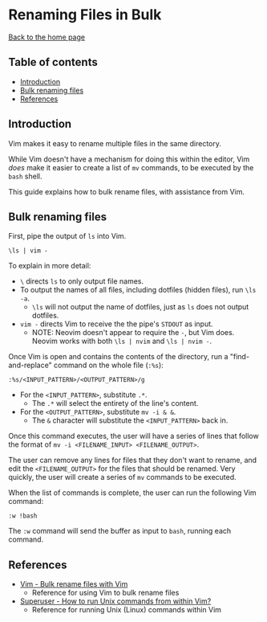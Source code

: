 # Renaming Files in Bulk

[Back to the home page](README.md)

## Table of contents

- [Introduction](#Introduction)
- [Bulk renaming files](#Bulk-renaming-files)
- [References](#References)

## Introduction

Vim makes it easy to rename multiple files in the same directory.

While Vim doesn't have a mechanism for doing this within the editor, Vim *does* make it easier to create a list of `mv` commands, to be executed by the `bash` shell.

This guide explains how to bulk rename files, with assistance from Vim.

## Bulk renaming files

First, pipe the output of `ls` into Vim.

```
\ls | vim -
```

To explain in more detail:

- `\` directs `ls` to only output file names.
- To output the names of all files, including dotfiles (hidden files), run `\ls -a`.
    - `\ls` will not output the name of dotfiles, just as `ls` does not output dotfiles.
- `vim -` directs Vim to receive the the pipe's `STDOUT` as input.
    - NOTE: Neovim doesn't appear to require the `-`, but Vim does. Neovim works with both `\ls | nvim` and `\ls | nvim -`.

Once Vim is open and contains the contents of the directory, run a "find-and-replace" command on the whole file (`:%s`):

```
:%s/<INPUT_PATTERN>/<OUTPUT_PATTERN>/g
```

- For the `<INPUT_PATTERN>`, substitute `.*`.
    - The `.*` will select the entirety of the line's content.
- For the `<OUTPUT_PATTERN>`, substitute `mv -i & &`.
    - The `&` character will substitute the `<INPUT_PATTERN>` back in.

Once this command executes, the user will have a series of lines that follow the format of `mv -i <FILENAME_INPUT> <FILENAME_OUTPUT>`.

The user can remove any lines for files that they don't want to rename, and edit the `<FILENAME_OUTPUT>` for the files that should be renamed. Very quickly, the user will create a series of `mv` commands to be executed.

When the list of commands is complete, the user can run the following Vim command:

```
:w !bash
```

The `:w` command will send the buffer as input to `bash`, running each command.

## References

- [Vim - Bulk rename files with Vim](https://vim.fandom.com/wiki/Bulk_rename_files_with_Vim)
    - Reference for using Vim to bulk rename files
- [Superuser - How to run Unix commands from within Vim?](https://superuser.com/questions/285500/how-to-run-unix-commands-from-within-vim)
    - Reference for running Unix (Linux) commands within Vim
